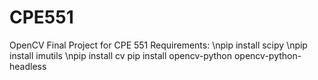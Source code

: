 # CPE551
OpenCV Final Project for CPE 551
Requirements:
\npip install scipy
\npip install imutils
\npip install cv
pip install opencv-python opencv-python-headless
